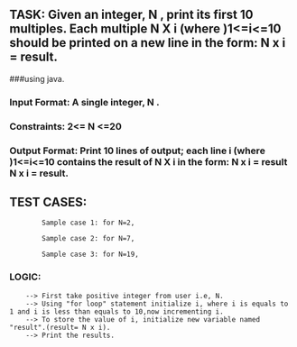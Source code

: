 ## TASK: Given an integer, N , print its first 10 multiples. Each multiple N X i (where )1<=i<=10 should be printed on a new line in the form: N x i = result.

###using java.

### Input Format: A single integer, N .

### Constraints: 2<= N <=20

### Output Format: Print 10 lines of output; each line i (where )1<=i<=10 contains the result  of N X i  in the form: N x i = result N x i = result.

## TEST CASES: 
            Sample case 1: for N=2,
           
            Sample case 2: for N=7,
           
            Sample case 3: for N=19,
           
### LOGIC: 
        --> First take positive integer from user i.e, N.
        --> Using "for loop" statement initialize i, where i is equals to 1 and i is less than equals to 10,now incrementing i.
        --> To store the value of i, initialize new variable named "result".(result= N x i).
        --> Print the results.
